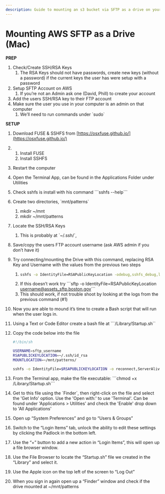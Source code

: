 ```yaml
---
description: Guide to mounting an s3 bucket via SFTP as a drive on your computer
---
```


# Mounting AWS SFTP as a Drive \(Mac\)

**PREP**

1. Check/Create SSH/RSA Keys
   1. The RSA Keys should not have passwords, create new keys \(without a password\) if the current keys the user has were setup with a password
2. Setup SFTP Account on AWS
   1. If you’re not an Admin ask one \(David, Phill\) to create your account
3. Add the users SSH/RSA key to their FTP account
4. Make sure the user you use in your computer is an admin on that computer
   1. We’ll need to run commands under  \`sudo\`

**SETUP**

1. Download FUSE & SSHFS from [https://osxfuse.github.io/](https://osxfuse.github.io/)
2. 1. Install FUSE
   2. Install SSHFS
3. Restart the computer
4. Open the Terminal App, can be found in the Applications Folder under Utilities
5. Check sshfs is install with his command \`\`\`sshfs --help\`\`\`
6. Create two directories, \`mnt/patterns\`
   1. mkdir ~/mnt
   2. mkdir ~/mnt/patterns 
7. Locate the SSH/RSA Keys
   1. This is probably at \`~/.ssh/\`,
8. Save/copy the users FTP account username \(ask AWS admin if you don’t have it\)
9. Try connecting/mounting the Drive with this command, replacing RSA Key and Username with the values from the previous two steps
   1. ```bash
      sshfs -o IdentityFile=RSAPublicKeyLocation -odebug,sshfs_debug,loglevel=debug -o defer_permissions -o noappledouble -o volname=patterns username@assets_sftp.boston.gov:/patterns.boston.gov/assets ~/mnt/patterns/
      ```
   2. If this doesn’t work try \`\`\`sftp -o IdentityFile=RSAPublicKeyLocation [username@assets\_sftp.boston.gov](mailto:username@assets_sftp.boston.gov)\`\`\`
   3. This should work,  if not trouble shoot by looking at the logs from the previous command \(\#1\)
10. Now you are able to mound it’s time to create a Bash script that will run when the user logs in.
11. Using a Text or Code Editor create a bash file at \`\`\`/Library/Startup.sh\`\`
12. Copy the code below into the file 

    ```bash
    #!/bin/sh

    USERNAME=sftp_username
    RSAPUBLICKEYLOCATION=~/.ssh/id_rsa
    MOUNTLOCATION=~/mnt/patterns/

    sshfs -o IdentityFile=$RSAPUBLICKEYLOCATION -o reconnect,ServerAliveInterval=15,ServerAliveCountMax=3 -o defer_permissions -o noappledouble -o volname=patterns $USERNAME@assets_sftp.boston.gov:/patterns.boston.gov/assets $MOUNTLOCATION
    ```

13. From the Terminal app, make the file executable: \`\`\`chmod +x /Library/Startup.sh\`\`\`
14. Get to this file using the \`Finder\`, then right-click on the file and select the 'Get Info' option. Use the 'Open with:' to use 'Terminal'. Can be found under 'Applications &gt; Utilities' and check the 'Enable' drop down to 'All Applications'
15. Open up “System Preferences” and go to “Users & Groups”
16. Switch to the “Login Items” tab, unlock the ability to edit these settings by clicking the Padlock in the bottom left.
17. Use the “+” button to add a new action in “Login Items”, this will open up a file browser window.
18. Use the File Browser to locate the “Startup.sh” file we created in the “Library” and select it.
19. Use the Apple icon on the top left of the screen to “Log Out”
20. When you sign in again open up a “Finder” window and check if the drive mounted at ~/mnt/patterns














